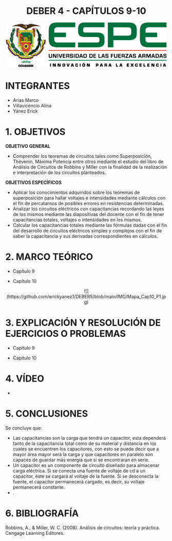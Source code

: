 <div align="center">

# DEBER 4 - CAPÍTULOS 9-10
  
![](https://github.com/erickyanez1/IMAGENES-DEBER-1/blob/main/espe.png) 

</div>

# **INTEGRANTES**

- Arias Marco
- Villavicencio Alina
- Yánez Erick


# **1. OBJETIVOS**

**OBJETIVO GENERAL**
  - Comprender los teoremas de circuitos tales como Superposición, Thévenin, Máxima Potencia entre otros mediante el estudio del libro de Análisis de Circuitos de Robbins y Miller con la finalidad de la realización e interpretación de los circuitos planteados.
 
 **OBJETIVOS ESPECÍFICOS**
  - Aplicar los conocimientos adquiridos sobre los teoremas de superposición para hallar voltajes e intensidades mediante cálculos con el fin de percatarnos de posibles errores en resistencias determinadas.
  - Analizar los circuitos eléctricos con capacitancias recordando las leyes de los mismos mediante las diapositivas del docente con el fin de tener capacitancias totales, voltajes o intensidades en los mismos.
  - Calcular los capacitancias totales mediante las fórmulas dadas con el fin del desarrollo de circuitos eléctricos simples y complejos con el fin de saber la capacitancia y sus derivadas correspondientes en cálculos.
  
# **2. MARCO TEÓRICO**

- Capítulo 9
<div align="center">


  
  


</div>


- Capítulo 10
<div align="center">
![](https://github.com/erickyanez1/DEBER5/blob/main/IMG/Mapa_Cap10_P1.jpg)


</div>




# **3. EXPLICACIÓN Y RESOLUCIÓN DE EJERCICIOS O PROBLEMAS**

- Capítulo 9
<div align="center">

  


</div>

- Capítulo 10
<div align="center">


  
</div>

# **4. VÍDEO**

- 

# **5. CONCLUSIONES**

Se concluye que:

- Las capacitancias son la carga que tendrá un capacitor, esta dependerá tanto de la capacitancia total como de su material y distancia en los cuales se encuentren los capacitores, con esto se puede decir que a mayor área mayor será la carga y que capacitores en paralelo son capaces de guardar más energía que si se encontraran en serie.
- Un capacitor es un componente de circuito diseñado para almacenar carga eléctrica. Si se conecta una fuente de voltaje de cd a un capacitor, éste
se cargará al voltaje de la fuente. Si se desconecta la fuente, el capacitor permanecerá cargado, es decir, su voltaje permanecerá constante.
- .


# **6. BIBLIOGRAFÍA**

Robbins, A., & Miller, W. C. (2008). Análisis de circuitos: teoría y práctica. Cengage Learning Editores.
